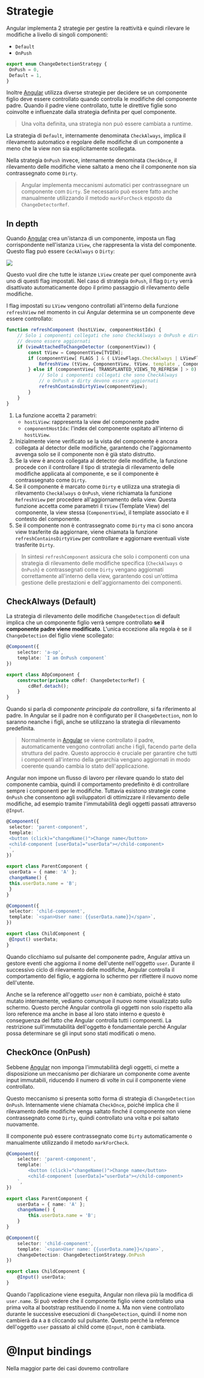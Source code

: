# Strategie

Angular implementa 2 strategie per gestire la reattività e quindi rilevare le modifiche a livello di singoli componenti:

- `Default`
- `OnPush`

```ts
export enum ChangeDetectionStrategy {
 OnPush = 0,
 Default = 1,
}
```

Inoltre [Angular](Angular) utilizza diverse strategie per decidere se un componente figlio deve essere controllato quando controlla le modifiche del componente padre.
Quando il padre viene controllato, tutte le direttive figlie sono coinvolte e influenzate dalla strategia definita per quel componente.

>Una volta definita, una strategia non può essere cambiata a runtime.

La strategia di `Default`, internamente denominata `CheckAlways`, implica il rilevamento automatico e regolare delle modifiche di un componente a meno che la view non sia esplicitamente scollegata.

Nella strategia `OnPush` invece, internamente denominata `CheckOnce`, il rilevamento delle modifiche viene saltato a meno che il componente non sia contrassegnato come `Dirty`.

>Angular implementa meccanismi automatici per contrassegnare un componente com `Dirty`. Se necessario può essere fatto anche manualmente utilizzando il metodo `markForCheck` esposto da `ChangeDetectorRef`.

## In depth

Quando [Angular](Angular) crea un'istanza di un componente, imposta un flag corrispondente nell'istanza `LView`, che rappresenta la vista del componente.
Questo flag può essere `CeckAlways` o `Dirty`:

![](Pasted%20image%2020250224122217.png)

Questo vuol dire che tutte le istanze `LView` create per quel componente avrà uno di questi flag impostati.
Nel caso di strategia `OnPush`, il flag `Dirty` verrà disattivato automaticamente dopo il primo passaggio di rilevamento delle modifiche.

I flag impostati su `LView` vengono controllati all'interno della funzione `refreshView` nel momento in cui Angular determina se un componente deve essere controllato:

```ts
function refreshComponent (hostLView, componentHostIdx) { 
	// Solo i componenti collegati che sono CheckAlways o OnPush e dirty 
	// devono essere aggiornati 
	if (viewAttachedToChangeDetector (componentView)) { 
		const tView = ComponentView[TVIEW]; 
		if (componentView[ FLAGS ] & ( LViewFlags.CheckAlways | LViewFlags.Dirty)) 
			RefreshView (tView, ComponentView, tView. template , ComponentView[ CON
		} else if (componentView[ TRANSPLANTED_VIEWS_TO_REFRESH ] > 0) {
			// Solo i componenti collegati che sono CheckAlways 
			// o OnPush e dirty devono essere aggiornati 
			refreshContainsDirtyView(componentView); 
		}
	}
}
```

1. La funzione accetta 2 parametri:
	- `hostLView`: rappresenta la view del componente padre
	- `componentHostIdx`: l'index del componente ospitato all'interno di `hostLView`.
2. Inizialmente viene verificato se la vista del componente è ancora collegata al detector delle modifiche, garantendo che l'aggiornamento avvenga solo se il componente non è già stato distrutto.
3. Se la view è ancora collegata al detector delle modifiche, la funzione procede con il controllare il tipo di strategia di rilevamento delle modifiche applicata al componente, e se il componente è contrassegnato come `Dirty`.
4. Se il componente è marcato come `Dirty` e utilizza una strategia di rilevamento `CheckAlways` o `OnPush`, viene richiamata la funzione `RefreshView` per procedere all'aggiornamento della view. Questa funzione accetta come parametri il `tView` (Template View) del componente, la view stessa (`ComponentView`), il template associato e il contesto del componente.
5. Se il componente non è contrassegnato come `Dirty` ma ci sono ancora view trasferite da aggiornare, viene chiamata la funzione `refreshContainsDirtyView` per controllare e aggiornare eventuali viste trasferite `Dirty`.

>In sintesi `refreshComponent` assicura che solo i componenti con una strategia di rilevamento delle modifiche specifica (`CheckAlways` o `OnPush`) e contrassegnati come `Dirty` vengano aggiornati correttamente all'interno della view, garantendo così un'ottima gestione delle prestazioni e dell'aggiornamento dei componenti.

## CheckAlways (Default)

La strategia di rilevamento delle modifiche `ChangeDetection` di default implica che un componente figlio verrà sempre controllato **se il componente padre viene modificato**.
L'unica eccezione alla regola è se il `ChangeDetection` del figlio viene scollegato:

```ts
@Component({
	selector: 'a-op',
	template: `I am OnPush component`
})

export class AOpComponent {
	constructor(private cdRef: ChangeDetectorRef) {
		cdRef.detach();
	}
}
```

Quando si parla di *componente principale da controllare*, si fa riferimento al padre. In Angular se il padre non è configurato per il `ChangeDetection`, non lo saranno neanche i figli, anche se utilizzano la strategia di rilevamento predefinita.

>Normalmente in [Angular](Angular) se viene controllato il padre, automaticamente vengono controllati anche i figli, facendo parte della struttura del padre. Questo approccio è cruciale per garantire che tutti i componenti all'interno della gerarchia vengano aggiornati in modo coerente quando cambia lo stato dell'applicazione.

Angular non impone un flusso di lavoro per rilevare quando lo stato del componente cambia, quindi il comportamento predefinito è di controllare sempre i componenti per le modifiche.
Tuttavia esistono strategie come `OnPush` che consentono agli sviluppatori di ottimizzare il rilevamento delle modifiche, ad esempio tramite l'immutabilità degli oggetti passati attraverso `@Input`.

```ts
@Component({
 selector: 'parent-component',
 template: `
 <button (click)="changeName()">Change name</button>
 <child-component [userData]="userData"></child-component>
 `,
})

export class ParentComponent {
 userData = { name: 'A' };
 changeName() {
 this.userData.name = 'B';
 }
}

@Component({
 selector: 'child-component',
 template: `<span>User name: {{userData.name}}</span>`,
})

export class ChildComponent {
 @Input() userData;
}
```

Quando clicchiamo sul pulsante del componente padre, Angular attiva un gestore eventi che aggiorna il nome dell'utente nell'oggetto `user`. Durante il successivo ciclo di rilevamento delle modifiche, Angular controlla il comportamento del figlio, e aggiorna lo schermo per riflettere il nuovo nome dell'utente.

Anche se la reference all'oggetto `user` non è cambiato, poiché è stato mutato internamente, vediamo comunque il nuovo nome visualizzato sullo schermo. Questo perché Angular controlla gli oggetti non solo rispetto alla loro reference ma anche in base al loro stato interno e questo è conseguenza del fatto che Angular controlla tutti i componenti. La restrizione sull'immutabilità dell'oggetto è fondamentale perché Angular possa determinare se gli input sono stati modificati o meno.

## CheckOnce (OnPush)

Sebbene [Angular](Angular) non imponga l'immutabilità degli oggetti, ci mette a disposizione un meccanismo per dichiarare un componente come avente input immutabili, riducendo il numero di volte in cui il componente viene controllato.

Questo meccanismo si presenta sotto forma di strategia di `ChangeDetection` `OnPush`.
Internamente viene chiamata `CheckOnce`, poiché implica che il rilevamento delle modifiche venga saltato finché il componente non viene contrassegnato come `Dirty`, quindi controllato una volta e poi saltato nuovamente.

Il componente può essere contrassegnato come `Dirty` automaticamente o manualmente utilizzando il metodo `markForCheck`.

```ts
@Component({
	selector: 'parent-component',
	template: `
		<button (click)="changeName()">Change name</button>
	 	<child-component [userData]="userData"></child-component>
	`,
})

export class ParentComponent {
	userData = { name: 'A' };
	changeName() {
		this.userData.name = 'B';
	}
}

@Component({
	selector: 'child-component',
	template: `<span>User name: {{userData.name}}</span>`,
	changeDetection: ChangeDetectionStrategy.OnPush
})

export class ChildComponent {
	@Input() userData;
}
```

Quando l'applicazione viene eseguita, Angular non rileva più la modifica di `user.name`.
Si può vedere che il componente figlio viene controllato una prima volta al bootstrap restituendo il nome `A`. Ma non viene controllato durante le successive esecuzioni di `ChangeDetection`, quindi il nome non cambierà da `A`  a `B` cliccando sul pulsante.
Questo perché la reference dell'oggetto `user` passato al child come `@Input`, non è cambiata.

# @Input bindings

Nella maggior parte dei casi dovremo controllare 